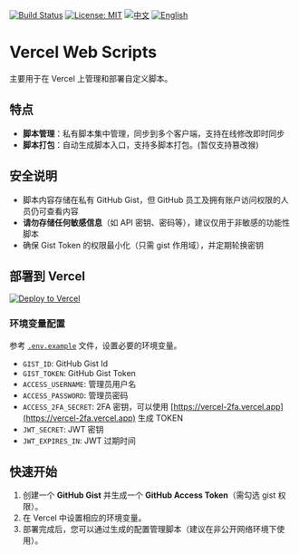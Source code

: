 [![Build Status](https://github.com/DavidKk/vercel-web-scripts/actions/workflows/coverage.workflow.yml/badge.svg)](https://github.com/DavidKk/vercel-web-scripts/actions/workflows/coverage.workflow.yml) [![License: MIT](https://img.shields.io/badge/License-MIT-yellow.svg)](https://opensource.org/licenses/MIT) [![中文](https://img.shields.io/badge/%E6%96%87%E6%A1%A3-%E4%B8%AD%E6%96%87-green?style=flat-square&logo=docs)](https://github.com/DavidKk/vercel-web-scripts/blob/main/README.zh-CN.md) [![English](https://img.shields.io/badge/docs-English-green?style=flat-square&logo=docs)](https://github.com/DavidKk/vercel-web-scripts/blob/main/README.md)

# Vercel Web Scripts

主要用于在 Vercel 上管理和部署自定义脚本。

## 特点

- **脚本管理**：私有脚本集中管理，同步到多个客户端，支持在线修改即时同步
- **脚本打包**：自动生成脚本入口，支持多脚本打包。(暂仅支持篡改猴)

## 安全说明

- 脚本内容存储在私有 GitHub Gist，但 GitHub 员工及拥有账户访问权限的人员仍可查看内容
- **请勿存储任何敏感信息**（如 API 密钥、密码等），建议仅用于非敏感的功能性脚本
- 确保 Gist Token 的权限最小化（只需 gist 作用域），并定期轮换密钥

## 部署到 Vercel

[![Deploy to Vercel](https://vercel.com/button)](https://vercel.com/new/clone?repository-url=https%3A%2F%2Fgithub.com%2FDavidKk%2Fvercel-web-scripts)

### 环境变量配置

参考 [`.env.example`](./.env.example) 文件，设置必要的环境变量。

- `GIST_ID`: GitHub Gist Id
- `GIST_TOKEN`: GitHub Gist Token
- `ACCESS_USERNAME`: 管理员用户名
- `ACCESS_PASSWORD`: 管理员密码
- `ACCESS_2FA_SECRET`: 2FA 密钥，可以使用 [https://vercel-2fa.vercel.app](https://vercel-2fa.vercel.app) 生成 TOKEN
- `JWT_SECRET`: JWT 密钥
- `JWT_EXPIRES_IN`: JWT 过期时间

## 快速开始

1. 创建一个 **GitHub Gist** 并生成一个 **GitHub Access Token**（需勾选 gist 权限）。
2. 在 Vercel 中设置相应的环境变量。
3. 部署完成后，您可以通过生成的配置管理脚本（建议在非公开网络环境下使用）。
